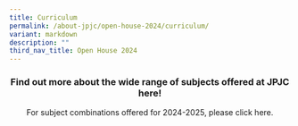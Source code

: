 ```yaml
---
title: Curriculum
permalink: /about-jpjc/open-house-2024/curriculum/
variant: markdown
description: ""
third_nav_title: Open House 2024
---
```

<div align="justify">

<h3><center>Find out more about the wide range of subjects offered at JPJC here!</center></h3>
	
<p></p><center>For subject combinations offered for 2024-2025, please click here.</center><p></p>
	

	
	
	
	

	
<div></div></div>